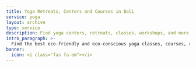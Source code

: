 ```yaml
---
title: Yoga Retreats, Centers and Courses in Bali
service: yoga
layout: archive
type: service
description: Find yoga centers, retreats, classes, workshops, and more in Bali with our free green business directory.
intro_paragraph: >-
  Find the best eco-friendly and eco-conscious yoga classes, courses, retreats, workshops, and centers in Bali.
banner:
  icon: <i class="fas fa-om"></i>
---
```

